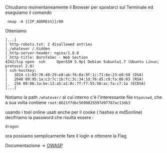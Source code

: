 
Chiudiamo momentaneamente il Browser per spostarci sul Terminale ed eseguiamo il comando

` nmap -A {{IP_ADDRESS}}/80`

Otteniamo

```
[...]
| http-robots.txt: 2 disallowed entries
|_/whatever /.hidden
|_http-server-header: nginx/1.8.0
|_http-title: BornToSec - Web Section
4242/tcp open  ssh     OpenSSH 5.9p1 Debian 5ubuntu1.7 (Ubuntu Linux; protocol 2.0)
| ssh-hostkey:
|   1024 c1:03:76:40:29:e8:ab:f6:8a:9f:1c:71:6e:23:e0:58 (DSA)
|   2048 89:95:1a:c3:7c:1b:fc:3c:34:1d:76:d5:c9:fa:86:03 (RSA)
|_  256 09:86:1a:be:13:a5:a1:0c:7f:f7:55:50:ac:7a:c7:1a (ECDSA)
[...]
```

Notiamo la path `/whatever/`  al cui interno c'é l'interessante file `htpasswd`, che a sua volta contiene
`root:8621ffdbc5698829397d97767ac13db3 `

usando i tool online usati anche per il cooke ( hashes e md5online) decifriamo la password che risulta essere :

`dragon`

ora possiamo semplicamente fare il logIn e ottenere la Flag


Documentazione -> [OWASP](https://www.owasp.org/index.php/Review_Webserver_Metafiles_for_Information_Leakage_(OTG-INFO-003))
